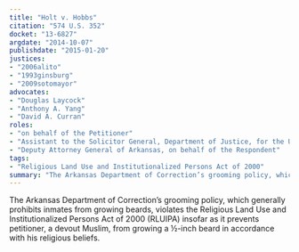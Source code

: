 ```yaml
---
title: "Holt v. Hobbs"
citation: "574 U.S. 352"
docket: "13-6827"
argdate: "2014-10-07"
publishdate: "2015-01-20"
justices:
- "2006alito"
- "1993ginsburg"
- "2009sotomayor"
advocates:
- "Douglas Laycock"
- "Anthony A. Yang"
- "David A. Curran"
roles:
- "on behalf of the Petitioner"
- "Assistant to the Solicitor General, Department of Justice, for the United States, as amicus curiae, supporting the Petitioner"
- "Deputy Attorney General of Arkansas, on behalf of the Respondent"
tags:
- "Religious Land Use and Institutionalized Persons Act of 2000"
summary: "The Arkansas Department of Correction’s grooming policy, which generally prohibits inmates from growing beards, violates the Religious Land Use and Institutionalized Persons Act of 2000 (RLUIPA) insofar as it prevents petitioner, a devout Muslim, from growing a ½-inch beard in accordance with his religious beliefs."
---
```

The Arkansas Department of Correction’s grooming policy, which generally prohibits inmates from growing beards, violates the Religious Land Use and Institutionalized Persons Act of 2000 (RLUIPA) insofar as it prevents petitioner, a devout Muslim, from growing a ½-inch beard in accordance with his religious beliefs.